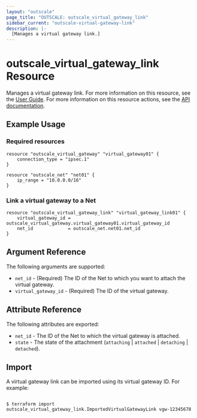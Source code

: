 ```yaml
---
layout: "outscale"
page_title: "OUTSCALE: outscale_virtual_gateway_link"
sidebar_current: "outscale-virtual-gateway-link"
description: |-
  [Manages a virtual gateway link.]
---
```


# outscale_virtual_gateway_link Resource

Manages a virtual gateway link.
For more information on this resource, see the [User Guide](https://docs.outscale.com/en/userguide/About-Virtual-Private-Gateways.html).
For more information on this resource actions, see the [API documentation](https://docs.outscale.com/api#3ds-outscale-api-virtualgateway).

## Example Usage

### Required resources

```hcl
resource "outscale_virtual_gateway" "virtual_gateway01" {
	connection_type = "ipsec.1"
}

resource "outscale_net" "net01" {
	ip_range = "10.0.0.0/16"
}
```

### Link a virtual gateway to a Net

```hcl
resource "outscale_virtual_gateway_link" "virtual_gateway_link01" {
	virtual_gateway_id = outscale_virtual_gateway.virtual_gateway01.virtual_gateway_id
	net_id             = outscale_net.net01.net_id
}
```

## Argument Reference

The following arguments are supported:

* `net_id` - (Required) The ID of the Net to which you want to attach the virtual gateway.
* `virtual_gateway_id` - (Required) The ID of the virtual gateway.

## Attribute Reference

The following attributes are exported:

* `net_id` - The ID of the Net to which the virtual gateway is attached.
* `state` - The state of the attachment (`attaching` \| `attached` \| `detaching` \| `detached`).

## Import

A virtual gateway link can be imported using its virtual gateway ID. For example:

```console

$ terraform import outscale_virtual_gateway_link.ImportedVirtualGatewayLink vgw-12345678

```
